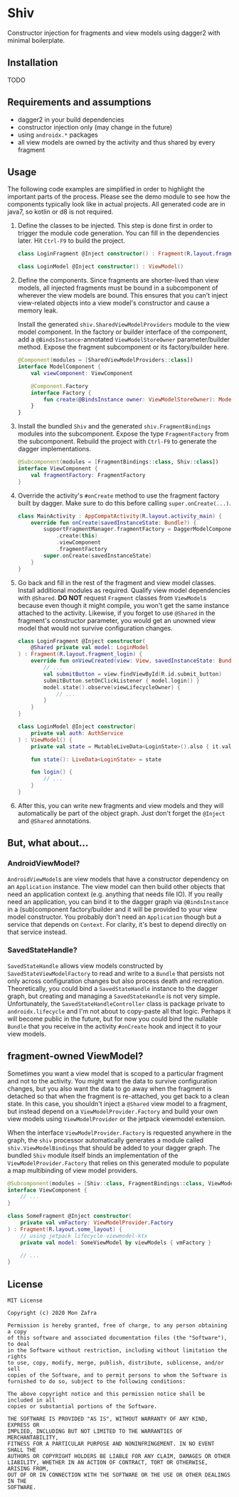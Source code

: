 # Shiv
Constructor injection for fragments and view models using dagger2 with
minimal boilerplate.


## Installation
TODO


## Requirements and assumptions
- dagger2 in your build dependencies
- constructor injection only (may change in the future)
- using `androidx.*` packages
- all view models are owned by the activity and thus shared by every fragment


## Usage
The following code examples are simplified in order to highlight the important parts
of the process. Please see the demo module to see how the components typically look
like in actual projects. All generated code are in java7, so kotlin or d8 is not
required.

1. Define the classes to be injected. This step is done first in order to trigger
   the module code generation. You can fill in the dependencies later. Hit `Ctrl-F9`
   to build the project.

    ```kotlin
    class LoginFragment @Inject constructor() : Fragment(R.layout.fragment_login)

    class LoginModel @Inject constructor() : ViewModel()
    ```

2. Define the components. Since fragments are shorter-lived than view models, all
   injected fragments must be bound in a subcomponent of wherever the view models
   are bound. This ensures that you can't inject view-related objects into
   a view model's constructor and cause a memory leak.

   Install the generated `shiv.SharedViewModelProviders` module to the view model
   component. In the factory or builder interface of the component, add a
   `@BindsInstance`-annotated `ViewModelStoreOwner` parameter/builder method.
   Expose the fragment subcomponent or its factory/builder here.

    ```kotlin
    @Component(modules = [SharedViewModelProviders::class])
    interface ModelComponent {
        val viewComponent: ViewComponent

        @Component.Factory
        interface Factory {
            fun create(@BindsInstance owner: ViewModelStoreOwner): ModelComponent
        }
    }
    ```

3. Install the bundled `Shiv` and the generated `shiv.FragmentBindings` modules
   into the subcomponent. Expose the type `FragmentFactory` from the subcomponent.
   Rebuild the project with `Ctrl-F9` to generate the dagger implementations.

    ```kotlin
    @Subcomponent(modules = [FragmentBindings::class, Shiv::class])
    interface ViewComponent {
        val fragmentFactory: FragmentFactory
    }
    ```

4. Override the activity's `#onCreate` method to use the fragment factory built
   by dagger. Make sure to do this before calling `super.onCreate(...)`.

    ```kotlin
    class MainActivity : AppCompatActivity(R.layout.activity_main) {
        override fun onCreate(savedInstanceState: Bundle?) {
            supportFragmentManager.fragmentFactory = DaggerModelComponent.factory()
                .create(this)
                .viewComponent
                .fragmentFactory
            super.onCreate(savedInstanceState)
        }
    }
    ```

5. Go back and fill in the rest of the fragment and view model classes. Install
   additional modules as required. Qualify view model dependencies with `@Shared`.
   **DO NOT** request `Fragment` classes from `ViewModel`s because even though it
   might compile, you won't get the same instance attached to the activity. Likewise,
   if you forget to use `@Shared` in the fragment's constructor parameter, you
   would get an unowned view model that would not survive configuration changes.

    ```kotlin
    class LoginFragment @Inject constructor(
        @Shared private val model: LoginModel
    ) : Fragment(R.layout.fragment_login) {
        override fun onViewCreated(view: View, savedInstanceState: Bundle?) {
            // ...
            val submitButton = view.findViewById(R.id.submit_button)
            submitButton.setOnClickListener { model.login() }
            model.state().observe(viewLifecycleOwner) {
                // ...
            }
        }
    }

    class LoginModel @Inject constructor(
        private val auth: AuthService
    ) : ViewModel() {
        private val state = MutableLiveData<LoginState>().also { it.value = LoginState() }

        fun state(): LiveData<LoginState> = state

        fun login() {
            // ...
        }
    }
    ```

6. After this, you can write new fragments and view models and they will automatically
   be part of the object graph. Just don't forget the `@Inject` and `@Shared`
   annotations.


## But, what about...

### AndroidViewModel?

`AndroidViewModel`s are view models that have a constructor dependency on an
`Application` instance. The view model can then build other objects that need
an application context (e.g. anything that needs file IO). If you really
need an application, you can bind it to the dagger graph via `@BindsInstance` in
a (sub)component factory/builder and it will be provided to your view model
constructor. You probably don't need an `Application` though but a service that
depends on `Context`. For clarity, it's best to depend directly on that service
instead.

### SavedStateHandle?

`SavedStateHandle` allows view models constructed by `SavedStateViewModelFactory`
to read and write to a `Bundle` that persists not only across configuration changes
but also process death and recreation. Theoretically, you could bind a `SavedStateHandle`
instance to the dagger graph, but creating and managing a `SavedStateHandle` is
not very simple. Unfortunately, the `SavedStateHandleController` class is package
private to `androidx.lifecycle` and I'm not about to copy-paste all that logic.
Perhaps it will become public in the future, but for now you could bind the nullable
`Bundle` that you receive in the activity `#onCreate` hook and inject it to your
view models.

## fragment-owned ViewModel?

Sometimes you want a view model that is scoped to a particular fragment and not to
the activity. You might want the data to survive configuration changes, but you
also want the data to go away when the fragment is detached so that when the fragment
is re-attached, you get back to a clean state. In this case, you shouldn't inject
a `@Shared` view model to a fragment, but instead depend on a `ViewModelProvider.Factory`
and build your own view models using `ViewModelProvider` or the jetpack viewmodel
extension.

When the interface `ViewModelProvider.Factory` is requested anywhere in the graph,
the `shiv` processor automatically generates a module called `shiv.ViewModelBindings`
that should be added to your dagger graph. The bundled `Shiv` module itself binds
an implementation of the `ViewModelProvider.Factory` that relies on this generated
module to populate a map multibinding of view model providers.

```kotlin
@Subcomponent(modules = [Shiv::class, FragmentBindings::class, ViewModelBindings::class])
interface ViewComponent {
    // ...
}

class SomeFragment @Inject constructor(
    private val vmFactory: ViewModelProvider.Factory
) : Fragment(R.layout.some_layout) {
    // using jetpack lifecycle-viewmodel-ktx
    private val model: SomeViewModel by viewModels { vmFactory }

    // ...
}
```

## License
```
MIT License

Copyright (c) 2020 Mon Zafra

Permission is hereby granted, free of charge, to any person obtaining a copy
of this software and associated documentation files (the "Software"), to deal
in the Software without restriction, including without limitation the rights
to use, copy, modify, merge, publish, distribute, sublicense, and/or sell
copies of the Software, and to permit persons to whom the Software is
furnished to do so, subject to the following conditions:

The above copyright notice and this permission notice shall be included in all
copies or substantial portions of the Software.

THE SOFTWARE IS PROVIDED "AS IS", WITHOUT WARRANTY OF ANY KIND, EXPRESS OR
IMPLIED, INCLUDING BUT NOT LIMITED TO THE WARRANTIES OF MERCHANTABILITY,
FITNESS FOR A PARTICULAR PURPOSE AND NONINFRINGEMENT. IN NO EVENT SHALL THE
AUTHORS OR COPYRIGHT HOLDERS BE LIABLE FOR ANY CLAIM, DAMAGES OR OTHER
LIABILITY, WHETHER IN AN ACTION OF CONTRACT, TORT OR OTHERWISE, ARISING FROM,
OUT OF OR IN CONNECTION WITH THE SOFTWARE OR THE USE OR OTHER DEALINGS IN THE
SOFTWARE.
```
